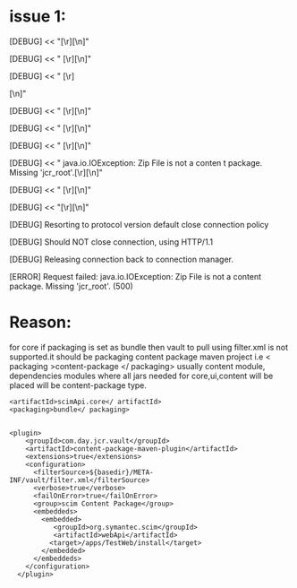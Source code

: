 issue 1:
========

[DEBUG] << "<crx version="1.0.22" user="admin" workspace="crx.default">[\r][\n]"

[DEBUG] << "  <request>[\r][\n]"

[DEBUG] << "    <param name="file" value="webapi.core-0.0.1-SNAPSHOT.jar"/>[\r]

[\n]"

[DEBUG] << "    <param name="install" value="true"/>[\r][\n]"

[DEBUG] << "  </request>[\r][\n]"

[DEBUG] << "  <response>[\r][\n]"

[DEBUG] << "    <status code="500">java.io.IOException: Zip File is not a conten
t package. Missing 'jcr_root'.</status>[\r][\n]"

[DEBUG] << "  </response>[\r][\n]"

[DEBUG] << "</crx>[\r][\n]"

[DEBUG] Resorting to protocol version default close connection policy

[DEBUG] Should NOT close connection, using HTTP/1.1

[DEBUG] Releasing connection back to connection manager.

[ERROR] Request failed: java.io.IOException: Zip File is not a content package.
Missing 'jcr_root'. (500)


Reason:
========
for core if packaging is set as bundle then vault to pull using filter.xml is not supported.it should be packaging 
content package maven project i.e < packaging >content-package </ packaging>
usually content module, dependencies modules where all jars needed for core,ui,content will be placed will be content-package type.

    <artifactId>scimApi.core</ artifactId>
    <packaging>bundle</ packaging>
    
    
    <plugin>
        <groupId>com.day.jcr.vault</groupId>
        <artifactId>content-package-maven-plugin</artifactId>
        <extensions>true</extensions>
        <configuration>
          <filterSource>${basedir}/META-INF/vault/filter.xml</filterSource>
          <verbose>true</verbose>
          <failOnError>true</failOnError>
          <group>scim Content Package</group>
          <embeddeds>
            <embedded>
               <groupId>org.symantec.scim</groupId>
      		   <artifactId>webApi</artifactId>
              <target>/apps/TestWeb/install</target>
            </embedded>
          </embeddeds>
        </configuration>
      </plugin>
            
 
 
